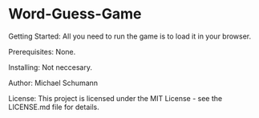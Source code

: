 # Word-Guess-Game

Getting Started: All you need to run the game is to load it in your browser.

Prerequisites: None.

Installing: Not neccesary.

Author: Michael Schumann

License: This project is licensed under the MIT License - see the LICENSE.md file for details.

